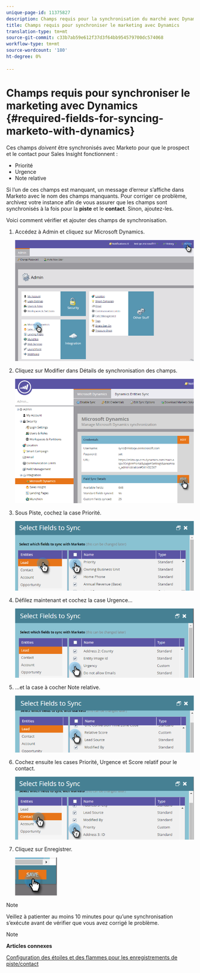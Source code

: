 ```yaml
---
unique-page-id: 11375827
description: Champs requis pour la synchronisation du marché avec Dynamics - Marketo Docs - Documentation sur les produits
title: Champs requis pour synchroniser le marketing avec Dynamics
translation-type: tm+mt
source-git-commit: c33b7ab59e612f37d3f64bb954579700dc574068
workflow-type: tm+mt
source-wordcount: '180'
ht-degree: 0%

---
```



# Champs requis pour synchroniser le marketing avec Dynamics {#required-fields-for-syncing-marketo-with-dynamics}

Ces champs *doivent* être synchronisés avec Marketo pour que le prospect et le contact pour Sales Insight fonctionnent :

* Priorité
* Urgence
* Note relative

Si l’un de ces champs est manquant, un message d’erreur s’affiche dans Marketo avec le nom des champs manquants. Pour corriger ce problème, archivez votre instance afin de vous assurer que les champs sont synchronisés à la fois pour la **piste** et le **contact**. Sinon, ajoutez-les.

Voici comment vérifier et ajouter des champs de synchronisation.

1. Accédez à Admin et cliquez sur Microsoft Dynamics.

   ![](assets/image2015-10-9-9-3a50-3a9.png)

1. Cliquez sur Modifier dans Détails de synchronisation des champs.

   ![](assets/image2015-10-9-9-3a52-3a23.png)

1. Sous Piste, cochez la case Priorité.

   ![](assets/image2016-6-8-13-3a33-3a50.png)

1. Défilez maintenant et cochez la case Urgence...

   ![](assets/image2016-6-8-13-3a35-3a22.png)

1. ...et la case à cocher Note relative.

   ![](assets/image2016-6-8-13-3a36-3a1.png)

1. Cochez ensuite les cases Priorité, Urgence et Score relatif pour le contact.

   ![](assets/image2016-6-8-13-3a36-3a36.png)

1. Cliquez sur Enregistrer.

   ![](assets/image2016-6-8-13-3a41-3a27.png)

>[!NOTE]
>
>Veillez à patienter au moins 10 minutes pour qu’une synchronisation s’exécute avant de vérifier que vous avez corrigé le problème.

>[!NOTE]
>
>**Articles connexes**
>
>[Configuration des étoiles et des flammes pour les enregistrements de piste/contact](http://docs.marketo.com/x/BICMAg)

